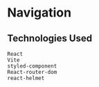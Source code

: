 # Navigation

  ## Technologies Used

    React
    Vite
    styled-component
    React-router-dom
    react-helmet
